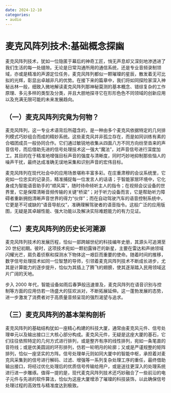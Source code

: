 ```yaml
---
date: 2024-12-10
categories:
- audio
---
```

# 麦克风阵列技术:基础概念探幽

麦克风阵列技术，犹如一位隐匿于幕后的神奇工匠，悄无声息却又深刻地渗透进了我们生活的每一处缝隙。无论是日常沟通所用的通信系统，还是专业音频录制领域，亦或是精准的声源定位任务，麦克风阵列都似一颗璀璨的星辰，散发着无可比拟的光辉，彰显出卓越非凡的优势。在接下来的篇章中，我们将如同探险家深入神秘丛林一般，细致入微地解读麦克风阵列那神秘莫测的基本概念、错综复杂的工作原理、多元多样的类型及分类，并且大胆地探寻它在形形色色不同领域的创新应用以及充满无限可能的未来发展趋向。

<!-- more -->

## **（一）麦克风阵列究竟为何物？**

麦克风阵列，这一专业术语背后所蕴含的，是一种由多个麦克风依据特定的几何排列模式巧妙组合而成的精妙系统。这些麦克风并非孤立存在，而是如同训练有素的合唱团成员一般协同合作。它们通过敏锐地收集从四面八方不同方向纷至沓来的声音信号，而后借助先进的信号处理技术这一强大“魔法”，对声音信号进行深度加工。其目的在于精准地增强目标声音的强度与清晰度，同时巧妙地抑制那些恼人的噪声干扰，最终达成准确无误地采集和识别声音的宏伟目标。

麦克风阵列在现代社会中的应用场景堪称丰富多彩。在庄重肃穆的会议系统里，它宛如一位忠实的记录员，精准捕捉每一位发言人的话语；于智能家居环境中，它化身成为智能语音助手的“顺风耳”，随时待命倾听主人的指令；在视频会议设备的世界里，它是保障清晰音频传输的关键“桥梁”；对于听力设备而言，它是帮助听力障碍者重新拥抱清晰声音世界的得力“伙伴”；而在自动驾驶汽车的语音控制系统中，它更是不可或缺的“语音导航仪”，准确理解驾驶者的语音指令。这般广泛的应用版图，无疑是其卓越性能、强大功能以及解决实际难题能力的有力见证。

## **（二）麦克风阵列的历史长河溯源**

麦克风阵列技术的发展历程，恰似一部跨越世纪的科技编年史册，其源头可追溯至 20 世纪初期。彼时，这项技术宛如一颗初露锋芒的新星，主要在雷达和声纳领域闪耀光芒，肩负着侦察和探测水下物体这一艰巨而重要的使命。随着时间的推移，数字信号处理技术如同一位智慧的导师，引领着麦克风阵列技术不断成长进步，尤其是计算能力的逐步提升，恰似为其插上了腾飞的翅膀，使其逐渐踏入民用领域这片广阔的天地。

步入 2000 年代，智能设备如雨后春笋般迅速普及，麦克风阵列在语音识别与控制等方面的应用仿若一场盛大的狂欢派对，不断拓展延伸。这一蓬勃发展的态势，进一步激发了消费者对于高质量音频呈现的强烈渴望与追求。

## **（三）麦克风阵列的基本架构剖析**

麦克风阵列的基础结构犹如一座精心构建的科技大厦，通常由麦克风元件、信号处理单元以及输出接口三大核心部分构成。麦克风元件，无疑是这座大厦的基石，它们往往依照特定的几何方式进行排列，或是整齐有序的线性排列，宛如一条笔直的音符线；或是优美圆润的环形排列，仿若一轮明月的轮廓；又或是严谨规整的矩阵排列，恰似一座坚实的方阵。信号处理单元则如同大厦中的智能中枢，承担着对麦克风采集到的信号进行解码、过滤、增强等一系列复杂处理工序的重任，最终借助输出接口，将经过优化处理后的优质信号传输给用户，或是送往更深入的处理系统进行进一步雕琢。值得一提的是，现代麦克风阵列技术还巧妙融合了一些前沿的电子元件与先进的软件算法，恰似为这座大厦增添了璀璨的科技装饰，以此确保信号处理过程的高效性与精准度达到极致。